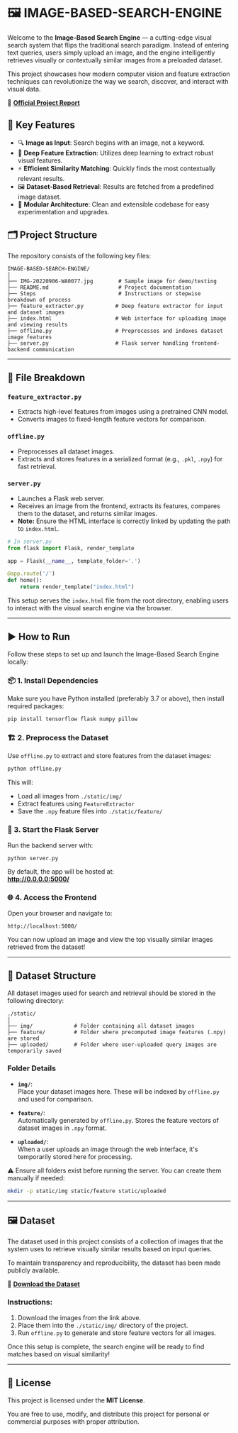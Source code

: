 # 🖼️ IMAGE-BASED-SEARCH-ENGINE

Welcome to the **Image-Based Search Engine** — a cutting-edge visual search system that flips the traditional search paradigm. Instead of entering text queries, users simply upload an image, and the engine intelligently retrieves visually or contextually similar images from a preloaded dataset.

This project showcases how modern computer vision and feature extraction techniques can revolutionize the way we search, discover, and interact with visual data.

📄 **[Official Project Report](https://drive.google.com/file/d/1PthTos6DVZz7gy5lTqu-sWbmXABUSlkN/view?usp=sharing)**

## 🚩 Key Features

- 🔍 **Image as Input**: Search begins with an image, not a keyword.
- 🧠 **Deep Feature Extraction**: Utilizes deep learning to extract robust visual features.
- ⚡ **Efficient Similarity Matching**: Quickly finds the most contextually relevant results.
- 🖼️ **Dataset-Based Retrieval**: Results are fetched from a predefined image dataset.
- 🧩 **Modular Architecture**: Clean and extensible codebase for easy experimentation and upgrades.

## 🗂️ Project Structure

The repository consists of the following key files:

```
IMAGE-BASED-SEARCH-ENGINE/
│
├── IMG-20220906-WA0077.jpg        # Sample image for demo/testing
├── README.md                      # Project documentation
├── Steps                          # Instructions or stepwise breakdown of process
├── feature_extractor.py          # Deep feature extractor for input and dataset images
├── index.html                    # Web interface for uploading image and viewing results
├── offline.py                    # Preprocesses and indexes dataset image features
├── server.py                     # Flask server handling frontend-backend communication
```

---

## 🧩 File Breakdown

### `feature_extractor.py`
- Extracts high-level features from images using a pretrained CNN model.
- Converts images to fixed-length feature vectors for comparison.

### `offline.py`
- Preprocesses all dataset images.
- Extracts and stores features in a serialized format (e.g., `.pkl`, `.npy`) for fast retrieval.

### `server.py`
- Launches a Flask web server.
- Receives an image from the frontend, extracts its features, compares them to the dataset, and returns similar images.
- **Note:** Ensure the HTML interface is correctly linked by updating the path to `index.html`.

```python
# In server.py
from flask import Flask, render_template

app = Flask(__name__, template_folder='.')

@app.route('/')
def home():
    return render_template("index.html")
```

This setup serves the `index.html` file from the root directory, enabling users to interact with the visual search engine via the browser.

---

## ▶️ How to Run

Follow these steps to set up and launch the Image-Based Search Engine locally:

### 📦 1. Install Dependencies

Make sure you have Python installed (preferably 3.7 or above), then install required packages:

```bash
pip install tensorflow flask numpy pillow
```

### 🏗️ 2. Preprocess the Dataset

Use `offline.py` to extract and store features from the dataset images:

```bash
python offline.py
```

This will:
- Load all images from `./static/img/`
- Extract features using `FeatureExtractor`
- Save the `.npy` feature files into `./static/feature/`

### 🚀 3. Start the Flask Server

Run the backend server with:

```bash
python server.py
```

By default, the app will be hosted at:  
**http://0.0.0.0:5000/**

### 🌐 4. Access the Frontend

Open your browser and navigate to:

```
http://localhost:5000/
```

You can now upload an image and view the top visually similar images retrieved from the dataset!

---

## 📂 Dataset Structure

All dataset images used for search and retrieval should be stored in the following directory:

```
./static/
│
├── img/             # Folder containing all dataset images
├── feature/         # Folder where precomputed image features (.npy) are stored
├── uploaded/        # Folder where user-uploaded query images are temporarily saved
```

### Folder Details

- **`img/`**:  
  Place your dataset images here. These will be indexed by `offline.py` and used for comparison.

- **`feature/`**:  
  Automatically generated by `offline.py`. Stores the feature vectors of dataset images in `.npy` format.

- **`uploaded/`**:  
  When a user uploads an image through the web interface, it's temporarily stored here for processing.

⚠️ Ensure all folders exist before running the server. You can create them manually if needed:

```bash
mkdir -p static/img static/feature static/uploaded
```

---
## 🖼️ Dataset

The dataset used in this project consists of a collection of images that the system uses to retrieve visually similar results based on input queries.

To maintain transparency and reproducibility, the dataset has been made publicly available.

📁 **[Download the Dataset](https://drive.google.com/drive/folders/18qAlnvfo1WDzdJ6JjD4D3xXiSoiSg0bp?usp=sharing)**

### Instructions:
1. Download the images from the link above.
2. Place them into the `./static/img/` directory of the project.
3. Run `offline.py` to generate and store feature vectors for all images.

Once this setup is complete, the search engine will be ready to find matches based on visual similarity!

---
## 📝 License

This project is licensed under the **MIT License**.

You are free to use, modify, and distribute this project for personal or commercial purposes with proper attribution.


